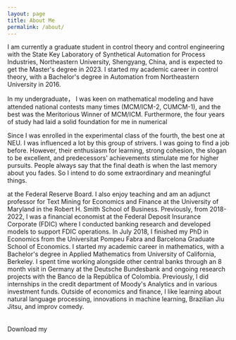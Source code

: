 ```yaml
---
layout: page
title: About Me
permalink: /about/
---
```

I am currently a graduate student in control theory and control engineering with the State Key Laboratory of Synthetical Automation for Process Industries, Northeastern University, Shengyang, China, and is expected to get the Master's degree in 2023. I started my academic career in control theory, with a Bachelor's degree in Automation from Northeastern University in 2016. 

In my undergraduate， I was keen on mathematical modeling and have attended national contests many times (MCM/ICM-2, CUMCM-1), and the best was the Meritorious Winner of MCM/ICM. Furthermore, the four years of study had laid a solid foundation for me in numerical

Since I was enrolled in the experimental class of the fourth, the best one at NEU. I was influenced a lot by this group of strivers. I was going to find a job before. However, their enthusiasm for learning, strong cohesion, the slogan to be excellent, and predecessors' achievements stimulate me for higher pursuits. People always say that the final death is when the last memory about you fades. So I intend to do some extraordinary and meaningful things.



 at the Federal Reserve Board. I also enjoy teaching and am an adjunct professor for Text Mining for Economics and Finance at the University of Maryland in the Robert H. Smith School of Business. Previously, from 2018-2022, I was a financial economist at the Federal Deposit Insurance Corporate (FDIC) where I conducted banking research and developed models to support FDIC operations. In July 2018, I finished my PhD in Economics from the Universitat Pompeu Fabra and Barcelona Graduate School of Economics. I started my academic career in mathematics, with a Bachelor's degree in Applied Mathematics from University of California, Berkeley. I spent time working alongside other central banks through an 8 month visit in Germany at the Deutsche Bundesbank and ongoing research projects with the Banco de la Rep&uacute;blica of Colombia. Previously, I did internships in the credit department of Moody's Analytics and in various investment funds. Outside of economics and finance, I like learning about natural language processing, innovations in machine learning, Brazilian Jiu Jitsu, and improv comedy.   
<br>
<br>
Download my <body>        <div id="CV"></div> </body>
<br>
<br>
